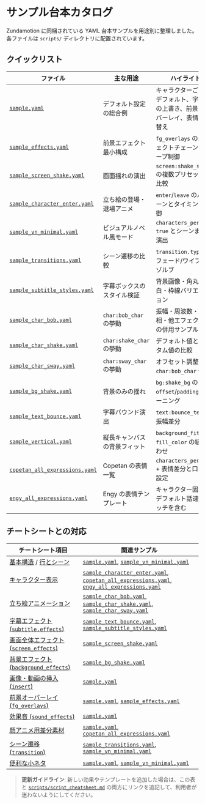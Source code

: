 # サンプル台本カタログ

Zundamotion に同梱されている YAML 台本サンプルを用途別に整理しました。各ファイルは `scripts/` ディレクトリに配置されています。

## クイックリスト

| ファイル | 主な用途 | ハイライト |
| --- | --- | --- |
| [`sample.yaml`](../scripts/sample.yaml) | デフォルト設定の総合例 | キャラクターごとのデフォルト、字幕色の上書き、前景オーバーレイ、表情切り替え |
| [`sample_effects.yaml`](../scripts/sample_effects.yaml) | 前景エフェクト最小構成 | `fg_overlays` のエフェクトチェーンとループ制御 |
| [`sample_screen_shake.yaml`](../scripts/sample_screen_shake.yaml) | 画面揺れの演出 | `screen:shake_screen` の複数プリセットを比較 |
| [`sample_character_enter.yaml`](../scripts/sample_character_enter.yaml) | 立ち絵の登場・退場アニメ | `enter`/`leave` のパターンとタイミング制御 |
| [`sample_vn_minimal.yaml`](../scripts/sample_vn_minimal.yaml) | ビジュアルノベル風モード | `characters_persist: true` とシーンまたぎ演出 |
| [`sample_transitions.yaml`](../scripts/sample_transitions.yaml) | シーン遷移の比較 | `transition.type` のフェード/ワイプ/ディゾルブ |
| [`sample_subtitle_styles.yaml`](../scripts/sample_subtitle_styles.yaml) | 字幕ボックスのスタイル検証 | 背景画像・角丸・余白・枠線バリエーション |
| [`sample_char_bob.yaml`](../scripts/sample_char_bob.yaml) | `char:bob_char` の挙動 | 振幅・周波数・位相・他エフェクトとの併用サンプル |
| [`sample_char_shake.yaml`](../scripts/sample_char_shake.yaml) | `char:shake_char` の挙動 | デフォルト値とカスタム値の比較 |
| [`sample_char_sway.yaml`](../scripts/sample_char_sway.yaml) | `char:sway_char` の挙動 | オフセット調整と `char:bob_char` 併用 |
| [`sample_bg_shake.yaml`](../scripts/sample_bg_shake.yaml) | 背景のみの揺れ | `bg:shake_bg` の `offset`/`padding` チューニング |
| [`sample_text_bounce.yaml`](../scripts/sample_text_bounce.yaml) | 字幕バウンド演出 | `text:bounce_text` の振幅差分 |
| [`sample_vertical.yaml`](../scripts/sample_vertical.yaml) | 縦長キャンバスの背景フィット | `background_fit` と `fill_color` の組み合わせ |
| [`copetan_all_expressions.yaml`](../scripts/copetan_all_expressions.yaml) | Copetan の表情一覧 | `characters_persist` + 表情差分と口パク設定 |
| [`engy_all_expressions.yaml`](../scripts/engy_all_expressions.yaml) | Engy の表情テンプレート | キャラクター固有のデフォルト話速・ピッチを含む |

## チートシートとの対応

| チートシート項目 | 関連サンプル |
| --- | --- |
| [基本構造](../scripts/script_cheatsheet.md#基本構造) / [行とシーン](../scripts/script_cheatsheet.md#行とシーン) | [`sample.yaml`](../scripts/sample.yaml), [`sample_vn_minimal.yaml`](../scripts/sample_vn_minimal.yaml) |
| [キャラクター表示](../scripts/script_cheatsheet.md#キャラクター表示) | [`sample_character_enter.yaml`](../scripts/sample_character_enter.yaml), [`copetan_all_expressions.yaml`](../scripts/copetan_all_expressions.yaml), [`engy_all_expressions.yaml`](../scripts/engy_all_expressions.yaml) |
| [立ち絵アニメーション](../scripts/script_cheatsheet.md#立ち絵アニメーション) | [`sample_char_bob.yaml`](../scripts/sample_char_bob.yaml), [`sample_char_shake.yaml`](../scripts/sample_char_shake.yaml), [`sample_char_sway.yaml`](../scripts/sample_char_sway.yaml) |
| [字幕エフェクト (`subtitle.effects`)](../scripts/script_cheatsheet.md#字幕エフェクト-subtitleeffects) | [`sample_text_bounce.yaml`](../scripts/sample_text_bounce.yaml), [`sample_subtitle_styles.yaml`](../scripts/sample_subtitle_styles.yaml) |
| [画面全体エフェクト (`screen_effects`)](../scripts/script_cheatsheet.md#画面全体エフェクト-screen_effects) | [`sample_screen_shake.yaml`](../scripts/sample_screen_shake.yaml) |
| [背景エフェクト (`background_effects`)](../scripts/script_cheatsheet.md#背景エフェクト-background_effects) | [`sample_bg_shake.yaml`](../scripts/sample_bg_shake.yaml) |
| [画像・動画の挿入 (`insert`)](../scripts/script_cheatsheet.md#画像動画の挿入-insert) | [`sample.yaml`](../scripts/sample.yaml) |
| [前景オーバーレイ (`fg_overlays`)](../scripts/script_cheatsheet.md#前景オーバーレイ-fg_overlays) | [`sample.yaml`](../scripts/sample.yaml), [`sample_effects.yaml`](../scripts/sample_effects.yaml) |
| [効果音 (`sound_effects`)](../scripts/script_cheatsheet.md#効果音-sound_effects) | [`sample.yaml`](../scripts/sample.yaml) |
| [顔アニメ用差分素材](../scripts/script_cheatsheet.md#顔アニメ用差分素材) | [`sample.yaml`](../scripts/sample.yaml), [`copetan_all_expressions.yaml`](../scripts/copetan_all_expressions.yaml) |
| [シーン遷移 (`transition`)](../scripts/script_cheatsheet.md#シーン遷移-transition) | [`sample_transitions.yaml`](../scripts/sample_transitions.yaml), [`sample_vn_minimal.yaml`](../scripts/sample_vn_minimal.yaml) |
| [便利な小ネタ](../scripts/script_cheatsheet.md#便利な小ネタ) | [`sample.yaml`](../scripts/sample.yaml), [`sample_vn_minimal.yaml`](../scripts/sample_vn_minimal.yaml) |

> **更新ガイドライン**: 新しい効果やテンプレートを追加した場合は、この表と [`scripts/script_cheatsheet.md`](../scripts/script_cheatsheet.md) の両方にリンクを追記して、利用者が迷わないようにしてください。
